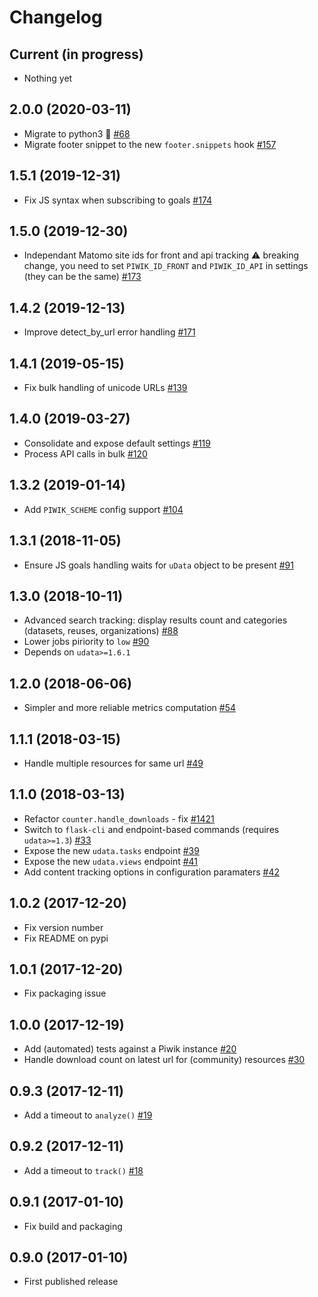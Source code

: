 # Changelog

## Current (in progress)

- Nothing yet

## 2.0.0 (2020-03-11)

- Migrate to python3 🐍 [#68](https://github.com/opendatateam/udata-piwik/pull/68)
- Migrate footer snippet to the new `footer.snippets` hook [#157](https://github.com/opendatateam/udata-piwik/pull/157)

## 1.5.1 (2019-12-31)

- Fix JS syntax when subscribing to goals [#174](https://github.com/opendatateam/udata-piwik/pull/174)

## 1.5.0 (2019-12-30)

- Independant Matomo site ids for front and api tracking :warning: breaking change, you need to set `PIWIK_ID_FRONT` and `PIWIK_ID_API` in settings (they can be the same) [#173](https://github.com/opendatateam/udata-piwik/pull/173)

## 1.4.2 (2019-12-13)

- Improve detect_by_url error handling [#171](https://github.com/opendatateam/udata-piwik/pull/171)

## 1.4.1 (2019-05-15)

- Fix bulk handling of unicode URLs [#139](https://github.com/opendatateam/udata-piwik/pull/139)

## 1.4.0 (2019-03-27)

- Consolidate and expose default settings [#119](https://github.com/opendatateam/udata-piwik/pull/119)
- Process API calls in bulk [#120](https://github.com/opendatateam/udata-piwik/pull/120)

## 1.3.2 (2019-01-14)

- Add `PIWIK_SCHEME` config support [#104](https://github.com/opendatateam/udata-piwik/pull/104)

## 1.3.1 (2018-11-05)

- Ensure JS goals handling waits for `uData` object to be present [#91](https://github.com/opendatateam/udata-piwik/pull/91)

## 1.3.0 (2018-10-11)

- Advanced search tracking: display results count and categories (datasets, reuses, organizations) [#88](https://github.com/opendatateam/udata-piwik/pull/88)
- Lower jobs piriority to `low` [#90](https://github.com/opendatateam/udata-piwik/pull/90)
- Depends on `udata>=1.6.1`

## 1.2.0 (2018-06-06)

- Simpler and more reliable metrics computation [#54](https://github.com/opendatateam/udata-piwik/pull/54)

## 1.1.1 (2018-03-15)

- Handle multiple resources for same url [#49](https://github.com/opendatateam/udata-piwik/pull/49)

## 1.1.0 (2018-03-13)

- Refactor `counter.handle_downloads` - fix [#1421](https://github.com/opendatateam/udata/issues/1421)
- Switch to `flask-cli` and endpoint-based commands (requires `udata>=1.3`) [#33](https://github.com/opendatateam/udata-piwik/pull/33)
- Expose the new `udata.tasks` endpoint [#39](https://github.com/opendatateam/udata-piwik/pull/39)
- Expose the new `udata.views` endpoint [#41](https://github.com/opendatateam/udata-piwik/pull/41)
- Add content tracking options in configuration paramaters [#42](://github.com/opendatateam/udata-piwik/pull/42)

## 1.0.2 (2017-12-20)

- Fix version number
- Fix README on pypi

## 1.0.1 (2017-12-20)

- Fix packaging issue

## 1.0.0 (2017-12-19)

- Add (automated) tests against a Piwik instance [#20](https://github.com/opendatateam/udata-piwik/issues/20)
- Handle download count on latest url for (community) resources [#30](https://github.com/opendatateam/udata-piwik/pull/30)

## 0.9.3 (2017-12-11)

- Add a timeout to `analyze()` [#19](https://github.com/opendatateam/udata-piwik/pull/19)

## 0.9.2 (2017-12-11)

- Add a timeout to `track()` [#18](https://github.com/opendatateam/udata-piwik/pull/18)

## 0.9.1 (2017-01-10)

- Fix build and packaging

## 0.9.0 (2017-01-10)

- First published release
